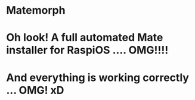 # Matemorph


# Oh look! A full automated Mate installer for RaspiOS .... OMG!!!!        
# And everything is working correctly ... OMG! xD     
